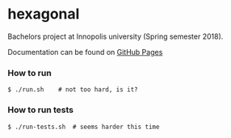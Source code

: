 # hexagonal
Bachelors project at Innopolis university (Spring semester 2018).

Documentation can be found on [GitHub Pages](https://ionagamed.github.io/hexagonal/html)

### How to run

    $ ./run.sh    # not too hard, is it?
    
    
### How to run tests

    $ ./run-tests.sh  # seems harder this time

